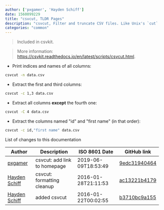 ```yaml
---
author: ['pxgamer', 'Hayden Schiff']
date: 1560099229
title: "csvcut, TLDR Pages"
description: "csvcut, Filter and truncate CSV files. Like Unix's `cut` command, but for tabular data."
categories: "common"
---
```

> Included in csvkit.

> More information: <https://csvkit.readthedocs.io/en/latest/scripts/csvcut.html>.

- Print indices and names of all columns:

```bash
csvcut -n data.csv
```

- Extract the first and third columns:

```bash
csvcut -c 1,3 data.csv
```

- Extract all columns **except** the fourth one:

```bash
csvcut -C 4 data.csv
```

- Extract the columns named "id" and "first name" (in that order):

```bash
csvcut -c id,"first name" data.csv
```
List of changes to this documentation


Author | Description | ISO 8601 Date | GitHub link
------|-----|-----|-----
[pxgamer](mailto:owzie123@gmail.com) | csvcut: add link to homepage | 2019-06-09T18:53:49 | [9edc31940464](https://github.com/tldr-pages/tldr/commit/9edc31940464c5ec77438e91ff443d1bd654cd51)
[Hayden Schiff](mailto:oxguy3@gmail.com) | csvcut: formatting cleanup | 2016-01-28T21:11:53 | [ac13221b4179](https://github.com/tldr-pages/tldr/commit/ac13221b4179f8006d621acc9dee5f94ce60d364)
[Hayden Schiff](mailto:oxguy3@gmail.com) | added csvcut | 2016-01-22T00:02:55 | [b3710bc9a155](https://github.com/tldr-pages/tldr/commit/b3710bc9a1557b57883fe4e67b611d769bee694a)

